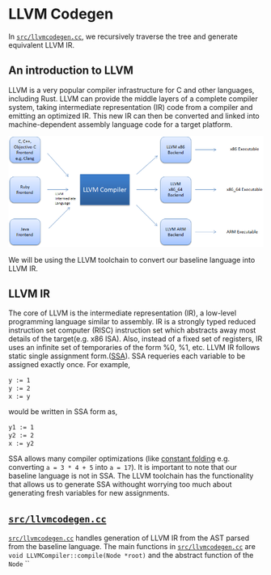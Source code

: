 # LLVM Codegen
In [`src/llvmcodegen.cc`](../src/llvmcodegen.cc), we recursively traverse the tree and generate equivalent LLVM IR.

## An introduction to LLVM
LLVM is a very popular compiler infrastructure for C and other languages, including Rust. LLVM can provide the middle layers of a complete compiler system, taking intermediate representation (IR) code from a compiler and emitting an optimized IR. This new IR can then be converted and linked into machine-dependent assembly language code for a target platform.

![llvm flowchart](images/llvm.png)

We will be using the LLVM toolchain to convert our baseline language into LLVM IR.

## LLVM IR
The core of LLVM is the intermediate representation (IR), a low-level programming language similar to assembly. IR is a strongly typed reduced instruction set computer (RISC) instruction set which abstracts away most details of the target(e.g. x86 ISA). Also, instead of a fixed set of registers, IR uses an infinite set of temporaries of the form %0, %1, etc. LLVM IR follows static single assignment form.([SSA](https://en.wikipedia.org/wiki/Static_single-assignment_form)). SSA requeries each variable to be assigned exactly once. For example,

```
y := 1
y := 2
x := y
```

would be written in SSA form as,

```
y1 := 1
y2 := 2
x := y2
```

SSA allows many compiler optimizations (like [constant folding](https://en.wikipedia.org/wiki/Constant_folding) e.g. converting `a = 3 * 4 + 5` into `a = 17`). It is important to note that our baseline language is not in SSA. The LLVM toolchain has the functionality that allows us to generate SSA withought worrying too much about generating fresh variables for new assignments.

## [`src/llvmcodegen.cc`](../src/llvmcodegen.cc)
[`src/llvmcodegen.cc`](../src/llvmcodegen.cc) handles generation of LLVM IR from the AST parsed from the baseline language. The main functions in [`src/llvmcodegen.cc`](../src/llvmcodegen.cc) are `void LLVMCompiler::compile(Node *root)` and the abstract function of the `Node` ``

